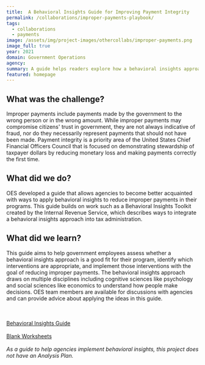 ```yaml
---
title:  A Behavioral Insights Guide for Improving Payment Integrity
permalink: /collaborations/improper-payments-playbook/
tags:
  - collaborations
  - payments
image: /assets/img/project-images/othercollabs/improper-payments.png
image_full: true
year: 2021
domain: Government Operations
agency: 
summary: A guide helps readers explore how a behavioral insights approach can reduce improper payments.
featured: homepage
---
```

## What was the challenge?

Improper payments include payments made by the government to the wrong person or in the wrong amount. While improper payments may compromise citizens' trust in government, they are not always indicative of fraud, nor do they necessarily represent payments that should not have been made. Payment integrity is a priority area of the United States Chief Financial Officers Council that is focused on demonstrating stewardship of taxpayer dollars by reducing monetary loss and making payments correctly the first time.

## What did we do?

OES developed a guide that allows agencies to become better acquainted with ways to apply behavioral insights to reduce improper payments in their programs. This guide builds on work such as a Behavioral Insights Toolkit created by the Internal Revenue Service, which describes ways to integrate a behavioral insights approach into tax administration. 

## What did we learn?

This guide aims to help government employees assess whether a behavioral insights approach is a good fit for their program, identify which interventions are appropriate, and implement those interventions with the goal of reducing improper payments.  The behavioral insights approach draws on multiple disciplines including cognitive sciences like psychology and social sciences like economics to understand how people make decisions. OES team members are available for discussions with agencies and can provide advice about applying the ideas in this guide. 

<br><br>
<a class="usa-button" href="https://oes.gsa.gov/assets/publications/BIGuide-for-Improving-Payment-Integrity-final.pdf">Behavioral Insights Guide</a>
<br><br>
<a class="usa-button" href="https://oes.gsa.gov/assets/publications/BIGuide-for-Improving-Payment-Integrity-worksheets.pdf">Blank Worksheets</a>
<br><br>
*As a guide to help agencies implement behavioral insights, this project does not have an Analysis Plan.* 
